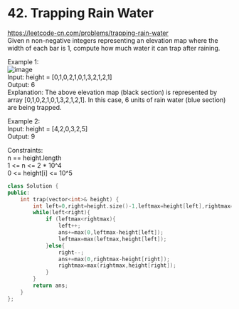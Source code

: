 # 42. Trapping Rain Water
https://leetcode-cn.com/problems/trapping-rain-water  
Given n non-negative integers representing an elevation map where the width of each bar is 1, compute how much water it can trap after raining.

Example 1:  
![image](https://user-images.githubusercontent.com/60777462/153572047-5dd74d26-ccf4-4fd4-9ab0-9da0c4349d64.png)  
Input: height = [0,1,0,2,1,0,1,3,2,1,2,1]  
Output: 6    
Explanation: The above elevation map (black section) is represented by array [0,1,0,2,1,0,1,3,2,1,2,1]. In this case, 6 units of rain water (blue section) are being trapped.  

Example 2:  
Input: height = [4,2,0,3,2,5]  
Output: 9  

Constraints:  
n == height.length  
1 <= n <= 2 * 10^4  
0 <= height[i] <= 10^5  

``` cpp
class Solution {
public:
    int trap(vector<int>& height) {
        int left=0,right=height.size()-1,leftmax=height[left],rightmax=height[right],ans=0;
        while(left<right){
            if (leftmax<rightmax){
                left++;
                ans+=max(0,leftmax-height[left]);
                leftmax=max(leftmax,height[left]);
            }else{
                right--;
                ans+=max(0,rightmax-height[right]);
                rightmax=max(rightmax,height[right]);
            }
        }
        return ans;
    }
};
```
